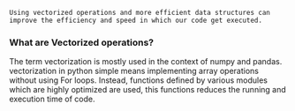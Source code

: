 `Using vectorized operations and more efficient data structures can improve the efficiency and speed in which our code get executed.`

### What are Vectorized operations?

The term vectorization is mostly used in the context of numpy and pandas. vectorization in python simple means implementing array operations without using For loops.
Instead, functions defined by various modules which are highly optimized are used, this functions reduces the running and execution time of code.

